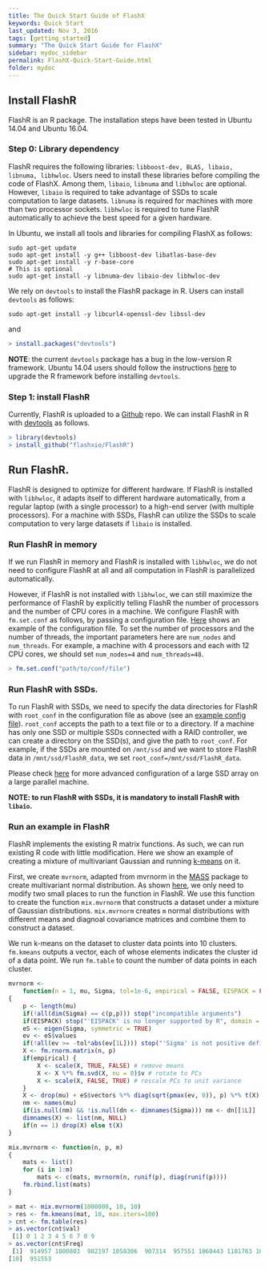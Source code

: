 ```yaml
---
title: The Quick Start Guide of FlashX
keywords: Quick Start
last_updated: Nov 3, 2016
tags: [getting_started]
summary: "The Quick Start Guide for FlashX"
sidebar: mydoc_sidebar
permalink: FlashX-Quick-Start-Guide.html
folder: mydoc
---
```


## Install FlashR

FlashR is an R package. The installation steps have been tested in Ubuntu 14.04
and Ubuntu 16.04.

### Step 0: Library dependency
FlashR requires the following libraries: `libboost-dev, BLAS, libaio, libnuma, libhwloc`.
Users need to install these libraries before compiling the code of FlashX.
Among them, `libaio`, `libnuma` and `libhwloc` are optional. However, `libaio`
is required to take advantage of SSDs to scale computation to large datasets.
`libnuma` is required for machines with more than two processor sockets. `libhwloc`
is required to tune FlashR automatically to achieve the best speed for a given
hardware.

In Ubuntu, we install all tools and libraries for compiling FlashX as follows:

```shell
sudo apt-get update
sudo apt-get install -y g++ libboost-dev libatlas-base-dev
sudo apt-get install -y r-base-core
# This is optional
sudo apt-get install -y libnuma-dev libaio-dev libhwloc-dev
```

We rely on `devtools` to install the FlashR package in R. Users can install
`devtools` as follows:

```shell
sudo apt-get install -y libcurl4-openssl-dev libssl-dev
```

and

```R
> install.packages("devtools")
```

**NOTE**: the current `devtools` package has a bug in the low-version R framework.
Ubuntu 14.04 users should follow the instructions
[here](https://www.digitalocean.com/community/tutorials/how-to-set-up-r-on-ubuntu-14-04)
to upgrade the R framework before installing `devtools`.

### Step 1: install FlashR
Currently, FlashR is uploaded to a [Github](https://github.com/flashxio/FlashR) repo.
We can install FlashR in R with [devtools](https://cran.r-project.org/web/packages/devtools/index.html)
as follows.

```R
> library(devtools)
> install_github("flashxio/FlashR")
```

## Run FlashR.

FlashR is designed to optimize for different hardware. If FlashR is installed
with `libhwloc`, it adapts itself to different hardware automatically, from
a regular laptop (with a single processor) to a high-end server (with multiple
processors). For a machine with
SSDs, FlashR can utilize the SSDs to scale computation to very large datasets
if `libaio` is installed.

### Run FlashR in memory
If we run FlashR in memory and FlashR is installed with `libhwloc`, we do not
need to configure FlashR at all and all computation in FlashR is parallelized
automatically.

However, if FlashR is not installed with `libhwloc`, we can still maximize
the performance of FlashR by explicitly telling FlashR the number of processors
and the number of CPU cores in a machine. We configure FlashR with
`fm.set.conf` as follows, by passing a configuration file.
[Here](https://github.com/flashxio/FlashX/blob/dev-zd/matrix/conf/run_test.txt)
shows an example of the configuration file. To set the number of processors and
the number of threads, the important parameters here are `num_nodes` and `num_threads`.
For example, a machine with 4 processors and each with 12 CPU cores, we should
set `num_nodes=4` and `num_threads=48`.

```R
> fm.set.conf("path/to/conf/file")
```

### Run FlashR with SSDs.
To run FlashR with SSDs, we need to specify the data directories for FlashR
with `root_conf` in the configuration file as above (see an
[example config file](https://github.com/flashxio/FlashX/blob/dev-zd/matrix/conf/run_test.txt)).
`root_conf` accepts the path to
a text file or to a directory. If a machine has only one SSD or multiple SSDs
connected with a RAID controller, we can create a directory on the SSD(s),
and give the path to `root_conf`. For example, if the SSDs are mounted on
`/mnt/ssd` and we want to store FlashR data in `/mnt/ssd/FlashR_data`, we set
`root_conf=/mnt/ssd/FlashR_data`.

Please check [here]() for more advanced configuration
of a large SSD array on a large parallel machine.

**NOTE: to run FlashR with SSDs, it is mandatory to install FlashR with `libaio`.**

### Run an example in FlashR
FlashR implements the existing R matrix functions. As such, we can run existing
R code with little modification. Here we show an example of creating a mixture
of multivariant Gaussian and running
[k-means](https://github.com/flashxio/FlashX/blob/release/Rpkg/R/KMeans.R) on it.

First, we create `mvrnorm`, adapted from mvrnorm in the 
[MASS](https://cran.r-project.org/web/packages/MASS/index.html) package
to create multivariant normal distribution. As shown
[here](https://github.com/flashxio/FlashR-learn/commit/7143368ecfd8426cdb2197ffa1b2226fd435a024?diff=split),
we only need to modify two small places to run the function in FlashR.
We use this function to create the function `mix.mvrnorm` that constructs
a dataset under a mixture of Gaussian distributions. `mix.mvrnorm` creates `m`
normal distributions with different means and diagnoal covariance matrices and
combine them to construct a dataset.

We run k-means on the dataset to cluster data points into 10 clusters. `fm.kmeans`
outputs a vector, each of whose elements indicates the cluster id of a data point.
We run `fm.table` to count the number of data points in each cluster.

```R
mvrnorm <-
    function(n = 1, mu, Sigma, tol=1e-6, empirical = FALSE, EISPACK = FALSE)
{
    p <- length(mu)
    if(!all(dim(Sigma) == c(p,p))) stop("incompatible arguments")
    if(EISPACK) stop("'EISPACK' is no longer supported by R", domain = NA)
    eS <- eigen(Sigma, symmetric = TRUE)
    ev <- eS$values
    if(!all(ev >= -tol*abs(ev[1L]))) stop("'Sigma' is not positive definite")
    X <- fm.rnorm.matrix(n, p)
    if(empirical) {
        X <- scale(X, TRUE, FALSE) # remove means
        X <- X %*% fm.svd(X, nu = 0)$v # rotate to PCs
        X <- scale(X, FALSE, TRUE) # rescale PCs to unit variance
    }
    X <- drop(mu) + eS$vectors %*% diag(sqrt(pmax(ev, 0)), p) %*% t(X)
    nm <- names(mu)
    if(is.null(nm) && !is.null(dn <- dimnames(Sigma))) nm <- dn[[1L]]
    dimnames(X) <- list(nm, NULL)
    if(n == 1) drop(X) else t(X)
}

mix.mvrnorm <- function(n, p, m)
{
    mats <- list()
    for (i in 1:m)
        mats <- c(mats, mvrnorm(n, runif(p), diag(runif(p))))
    fm.rbind.list(mats)
}

> mat <- mix.mvrnorm(1000000, 10, 10)
> res <- fm.kmeans(mat, 10, max.iters=100)
> cnt <- fm.table(res)
> as.vector(cnt$val)
 [1] 0 1 2 3 4 5 6 7 8 9
> as.vector(cnt$Freq)
 [1]  914957 1000803  982197 1058306  907314  957551 1060443 1101763 1065113
[10]  951553
```
